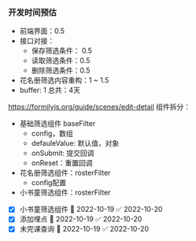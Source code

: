 ### 开发时间预估
- 前端界面：0.5
- 接口对接：
	- 保存筛选条件： 0.5
	- 读取筛选条件：0.5
	- 删除筛选条件：0.5
- 花名册筛选内容重构：1 ~ 1.5
- buffer:  1
总共：4天

https://formilyjs.org/guide/scenes/edit-detail
组件拆分：
- 基础筛选组件 baseFilter
	- config，数组
	- defauleValue: 默认值，对象
	- onSubmit: 提交回调
	- onReset：重置回调
- 花名册筛选组件：rosterFilter
	- config配置
- 小书童筛选组件：rosterFilter

- [x] 小书童筛选组件 📅 2022-10-19 ✅ 2022-10-20
- [x] 添加埋点 📅 2022-10-19 ✅ 2022-10-20
- [x] 未完课查询 📅 2022-10-19 ✅ 2022-10-20
